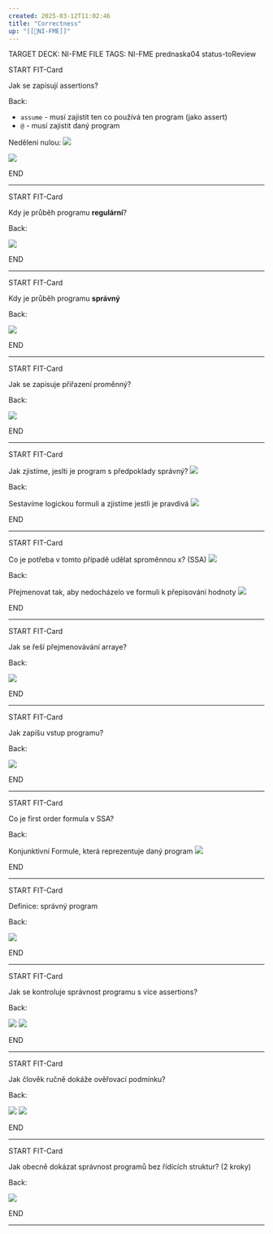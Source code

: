 ```yaml
---
created: 2025-03-12T11:02:46
title: "Correctness"
up: "[[📖NI-FME]]"
---
```


TARGET DECK: NI-FME
FILE TAGS: NI-FME prednaska04 status-toReview


START
FIT-Card

Jak se zapisují assertions?

Back:

- `assume` - musí zajistit ten co používá ten program (jako assert)
- `@` - musí zajistit daný program

<!-- ExampleStart -->
Nedělení nulou:
![](../../Assets/Pasted%20image%2020250312110808.png)

![](../../Assets/Pasted%20image%2020250312110717.png)
<!-- ExampleEnd -->
<!--ID: 1746599655201-->
END

---


START
FIT-Card

Kdy je průběh programu **regulární**?

Back:

![](../../Assets/Pasted%20image%2020250312111040.png)
<!--ID: 1746599655209-->
END

---


START
FIT-Card

Kdy je průběh programu **správný**

Back:

![](../../Assets/Pasted%20image%2020250312111048.png)
<!--ID: 1746599655217-->
END

---


START
FIT-Card

Jak se zapisuje přiřazení proměnný?

Back:

![](../../Assets/Pasted%20image%2020250312111413.png)
<!--ID: 1746599655224-->
END

---


START
FIT-Card

Jak zjistíme, jeslti je program s předpoklady správný?
![](../../Assets/Pasted%20image%2020250312112755.png)

Back:

Sestavíme logickou formuli a zjistíme jestli je pravdivá
![](../../Assets/Pasted%20image%2020250312112805.png)
<!--ID: 1746599655232-->
END

---


START
FIT-Card

Co je potřeba v tomto případě udělat sproměnnou x? (SSA)
![](../../Assets/Pasted%20image%2020250312112636.png)

Back:

Přejmenovat tak, aby nedocházelo ve formuli k přepisování hodnoty
![](../../Assets/Pasted%20image%2020250312112713.png)
<!--ID: 1746599655238-->
END

---


START
FIT-Card

Jak se řeší přejmenovávání arraye?

Back:

![](../../Assets/Pasted%20image%2020250312113530.png)
<!--ID: 1746599655244-->
END

---


START
FIT-Card

Jak zapíšu vstup programu?

Back:

![](../../Assets/Pasted%20image%2020250312113608.png)
<!--ID: 1746599655250-->
END

---


START
FIT-Card

Co je first order formula v SSA?

Back:

Konjunktivní Formule, která reprezentuje daný program
![](../../Assets/Pasted%20image%2020250312114020.png)
<!--ID: 1746599655258-->
END

---


START
FIT-Card

Definice: správný program

Back:

![](../../Assets/Pasted%20image%2020250312114101.png)
<!--ID: 1746599655264-->
END

---


START
FIT-Card

Jak se kontroluje správnost programu s více assertions?

Back:

![](../../Assets/Pasted%20image%2020250312114632.png)
![](../../Assets/Pasted%20image%2020250312114618.png)
<!--ID: 1746599655271-->
END

---


START
FIT-Card

Jak člověk ručně dokáže ověřovací podmínku?

Back:

![](../../Assets/Pasted%20image%2020250312115623.png)
![](../../Assets/Pasted%20image%2020250312115637.png)

<!--ID: 1746599655278-->
END

---


START
FIT-Card

Jak obecně dokázat správnost programů bez řídících struktur? (2 kroky)

Back:

![](../../Assets/Pasted%20image%2020250312115742.png)
<!--ID: 1746599655286-->
END

---
